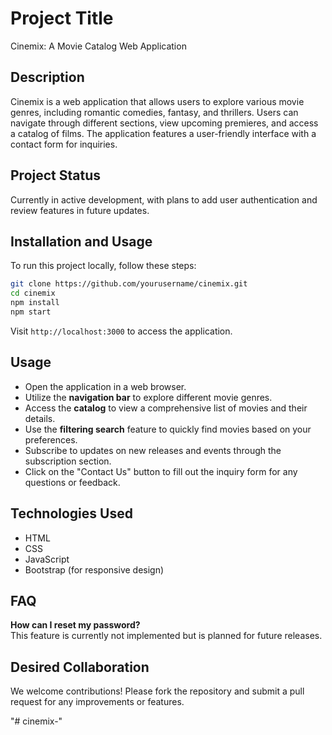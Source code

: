 # Project Title
Cinemix: A Movie Catalog Web Application

## Description
Cinemix is a web application that allows users to explore various movie genres, including romantic comedies, fantasy, and thrillers. Users can navigate through different sections, view upcoming premieres, and access a catalog of films. The application features a user-friendly interface with a contact form for inquiries.

## Project Status
Currently in active development, with plans to add user authentication and review features in future updates.

## Installation and Usage
To run this project locally, follow these steps:
```bash
git clone https://github.com/yourusername/cinemix.git
cd cinemix
npm install
npm start
```
Visit `http://localhost:3000` to access the application.

## Usage
- Open the application in a web browser.
- Utilize the **navigation bar** to explore different movie genres.
- Access the **catalog** to view a comprehensive list of movies and their details.
- Use the **filtering search** feature to quickly find movies based on your preferences.
- Subscribe to updates on new releases and events through the subscription section.
- Click on the "Contact Us" button to fill out the inquiry form for any questions or feedback.

## Technologies Used
- HTML
- CSS
- JavaScript
- Bootstrap (for responsive design)

## FAQ
**How can I reset my password?**  
This feature is currently not implemented but is planned for future releases.

## Desired Collaboration
We welcome contributions! Please fork the repository and submit a pull request for any improvements or features.
  

"# cinemix-" 
